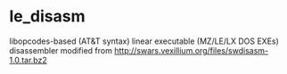 # le_disasm
libopcodes-based (AT&amp;T syntax) linear executable (MZ/LE/LX DOS EXEs) disassembler modified from http://swars.vexillium.org/files/swdisasm-1.0.tar.bz2
